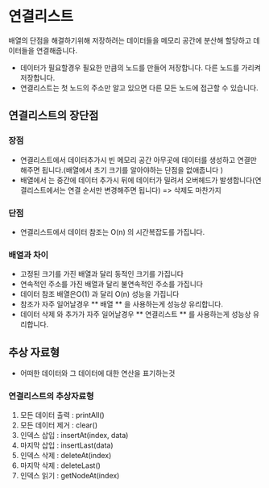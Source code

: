 # 연결리스트

배열의 단점을 해결하기위해 저장하려는 데이터들을 메모리 공간에 분산해 할당하고 데이터들을 연결해줍니다.

- 데이터가 필요할경우 필요한 만큼의 노드를 만들어 저장합니다. 다른 노드를 가리켜 저장합니다.
- 연결리스트는 첫 노드의 주소만 알고 있으면 다른 모든 노드에 접근할 수 있습니다.

## 연결리스트의 장단점

### 장점

- 연결리스트에서 데이터추가시 빈 메모리 공간 아무곳에 데이터를 생성하고 연결만 해주면 됩니다.(배열에서 초기 크기를 알아야하는 단점을 없애줍니다 )
- 배열에서 는 중간에 데이터 추가시 뒤에 데이터가 밀려서 오버헤드가 발생합니다(연결리스트에서는 연결 순서만 변경해주면 됩니다) => 삭제도 마찬가지

### 단점

- 연결리스트에서 데이터 참조는 O(n) 의 시간복잡도를 가집니다.

### 배열과 차이

- 고정된 크기를 가진 배열과 달리 동적인 크기를 가집니다
- 연속적인 주소를 가진 배열과 달리 불연속적인 주소를 가집니다
- 데이터 참조 배열은O(1) 과 달리 O(n) 성능을 가집니다
- 참조가 자주 일어날경우 ** 배열 ** 을 사용하는게 성능상 유리합니다.
- 데이터 삭제 와 추가가 자주 일어날경우 ** 연결리스트 ** 를 사용하는게 성능상 유리합니다.

## 추상 자료형

- 어떠한 데이터와 그 데이터에 대한 연산을 표기하는것

### 연결리스트의 추상자료형

1.  모든 데이터 출력 : printAll()
2.  모든 데이터 제거 : clear()
3.  인덱스 삽입 : insertAt(index, data)
4.  마지막 삽입 : insertLast(data)
5.  인덱스 삭제 : deleteAt(index)
6.  마지막 삭제 : deleteLast()
7.  인덱스 읽기 : getNodeAt(index)
